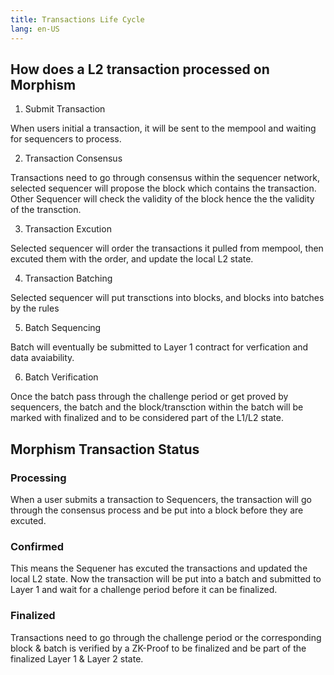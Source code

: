 ```yaml
---
title: Transactions Life Cycle
lang: en-US
---
```


## How does a L2 transaction processed on Morphism

1. Submit Transaction
   
When users initial a transaction, it will be sent to the mempool and waiting for sequencers to process.

2. Transaction Consensus
   
Transactions need to go through consensus within the sequencer network, selected sequencer will propose the block which contains the transaction. Other Sequencer will check the validity of the block hence the the validity of the transction.

3. Transaction Excution
   
Selected sequencer will order the transactions it pulled from mempool, then excuted them with the order, and update the local L2 state.
   
4. Transaction Batching
   
Selected sequencer will put transctions into blocks, and blocks into batches by the rules
   
5. Batch Sequencing
   
Batch will eventually be submitted to Layer 1 contract for verfication and data avaiability.
   
6. Batch Verification 
   
Once the batch pass through the challenge period or get proved by sequencers, the batch and the block/transction within the batch will be marked with finalized and to be considered part of the L1/L2 state.

## Morphism Transaction Status

### Processing

When a user submits a transaction to Sequencers, the transaction will go through the consensus process and be put into a block before they are excuted.

### Confirmed

This means the Sequener has excuted the transactions and updated the local L2 state. Now the transaction will be put into a batch and submitted to Layer 1 and wait for a challenge period before it can be finalized.

### Finalized

Transactions need to go through the challenge period or the corresponding block & batch is verified by a ZK-Proof to be finalized and be part of the finalized Layer 1 & Layer 2 state. 